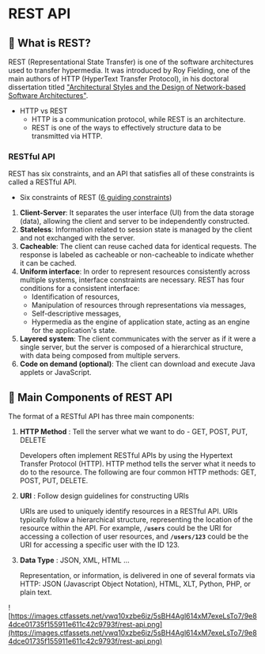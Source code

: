# REST API

## 🎯 What is REST? 

REST (Representational State Transfer) is one of the software architectures used to transfer hypermedia. It was introduced by Roy Fielding, one of the main authors of HTTP (HyperText Transfer Protocol), in his doctoral dissertation titled ["Architectural Styles and the Design of Network-based Software Architectures"](https://www.ics.uci.edu/~fielding/pubs/dissertation/top.htm).

- HTTP vs REST
  - HTTP is a communication protocol, while REST is an architecture. 
  - REST is one of the ways to effectively structure data to be transmitted via HTTP.

### RESTful API

REST has six constraints, and an API that satisfies all of these constraints is called a RESTful API.

- Six constraints of REST ([6 guiding constraints](https://www.ics.uci.edu/~fielding/pubs/dissertation/rest_arch_style.htm))
1. **Client-Server**: It separates the user interface (UI) from the data storage (data), allowing the client and server to be independently constructed.
2. **Stateless**: Information related to session state is managed by the client and not exchanged with the server.
3. **Cacheable**: The client can reuse cached data for identical requests. The response is labeled as cacheable or non-cacheable to indicate whether it can be cached.
4. **Uniform interface**: In order to represent resources consistently across multiple systems, interface constraints are necessary. REST has four conditions for a consistent interface:
   - Identification of resources,
   - Manipulation of resources through representations via messages,
   - Self-descriptive messages,
   - Hypermedia as the engine of application state, acting as an engine for the application's state.
5. **Layered system**: The client communicates with the server as if it were a single server, but the server is composed of a hierarchical structure, with data being composed from multiple servers.
6. **Code on demand (optional)**: The client can download and execute Java applets or JavaScript.


## 🎯 Main Components of REST API

The format of a RESTful API has three main components:

1. **HTTP Method** : Tell the server what we want to do - GET, POST, PUT, DELETE
   
   Developers often implement RESTful APIs by using the Hypertext Transfer Protocol (HTTP). HTTP method tells the server what it needs to do to the resource. The following are four common HTTP methods: GET, POST, PUT, DELETE.
   
2. **URI** : Follow design guidelines for constructing URIs

    URIs are used to uniquely identify resources in a RESTful API. URIs typically follow a hierarchical structure, representing the location of the resource within the API. For example, **`/users`** could be the URI for accessing a collection of user resources, and **`/users/123`** could be the URI for accessing a specific user with the ID 123.

3. **Data Type** : JSON, XML, HTML …

    Representation, or information, is delivered in one of several formats via HTTP: JSON (Javascript Object Notation), HTML, XLT, Python, PHP, or plain text.

![https://images.ctfassets.net/vwq10xzbe6iz/5sBH4Agl614xM7exeLsTo7/9e84dce01735f155911e611c42c9793f/rest-api.png](https://images.ctfassets.net/vwq10xzbe6iz/5sBH4Agl614xM7exeLsTo7/9e84dce01735f155911e611c42c9793f/rest-api.png)
